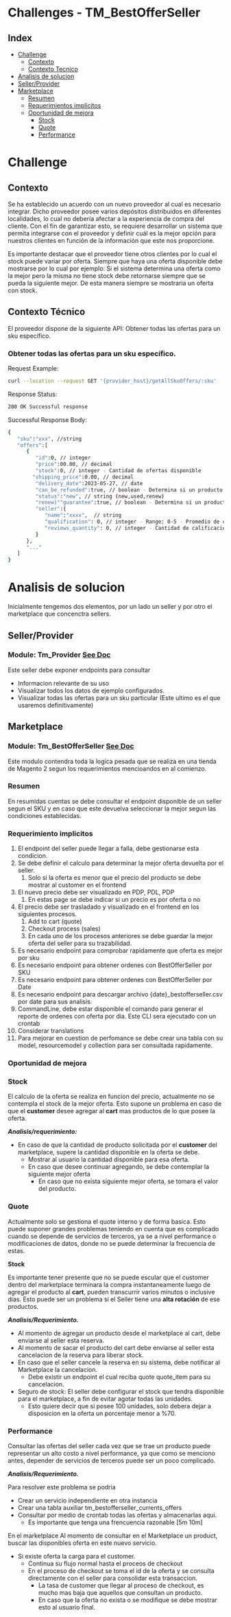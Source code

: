 # Challenges - TM_BestOfferSeller
## Index
- [Challenge](#challenge)
  - [Contexto](#contexto)
  - [Contexto Tecnico](#contexto-técnico)
- [Analisis de solucion](#analisis-de-solucion)
- [Seller/Provider](#sellerprovider)
- [Marketplace](#marketplace)
  - [Resumen](#resumen)
  - [Requerimientos implicitos](#requerimiento-implicitos)
  - [Oportunidad de mejora](#oportunidad-de-mejora)
    - [Stock](#stock)
    - [Quote](#quote)
    - [Performance](#performance)

# Challenge
## Contexto
Se ha establecido un acuerdo con un nuevo proveedor al cual es necesario integrar. Dicho proveedor posee varios
depósitos distribuidos en diferentes localidades, lo cual no debería afectar a la experiencia de compra del cliente.
Con el fin de garantizar esto, se requiere desarrollar un sistema que permita integrarse con el proveedor y definir
cuál es la mejor opción para nuestros clientes en función de la información que este nos proporcione.

Es importante destacar que el proveedor tiene otros clientes por lo cual el stock puede variar por oferta. Siempre
que haya una oferta disponible debe mostrarse por lo cual por ejemplo: Si el sistema determina una oferta como la
mejor pero la misma no tiene stock debe retornarse siempre que se pueda la siguiente mejor. De esta manera
siempre se mostraria un oferta con stock.

## Contexto Técnico
El proveedor dispone de la siguiente API:
Obtener todas las ofertas para un sku específico.

### Obtener todas las ofertas para un sku específico.
Request Example: 
```sh
curl --location --request GET '{provider_host}/getAllSkuOffers/:sku'
```
Response Status:
```sh
200 OK Successful response
```

Successful Response Body:
```sh
{
   "sku":"xxx", //string
   "offers":[
      {
         "id":0, // integer
         "price":00.00, // decimal
         "stock":0, // integer - Cantidad de ofertas disponible
        "shipping_price":0.00, // decimal
         "delivery_date":2023-05-27, // date
         "can_be_refunded":true, // boolean - Determina si un producto devolucion
         "status":"new", // string (new,used,renew)
         "renew)""guarantee":true, // boolean - Determina si un producto tiene
         "seller":{
            "name":"xxxx",  // string
            "qualification": 0, // integer - Range: 0-5 - Promedio de calificaciones.
            "reviews_quantity": 0, // integer - Cantidad de calificaciones que tiene el seller.
         }
      },
      "..."
   ]
}
```

# Analisis de solucion

Inicialmente tengemos dos elementos, por un lado un seller y por otro el marketplace que concenctra sellers.

## Seller/Provider
### Module: Tm_Provider <a href="./app/code/Tm/Provider/README.md" target="_blank">See Doc</a>

Este seller debe exponer endpoints para consultar 
- Informacion relevante de su uso
- Visualizar todos los datos de ejemplo configurados.
- Visualizar todas las ofertas para un sku particular (Este ultimo es el que usaremos definitivamente)

## Marketplace
### Module: Tm_BestOfferSeller <a href="./app/code/Tm/BestOfferSeller/README.md" target="_blank">See Doc</a>

Este modulo contendra toda la logica pesada que se realiza en una tienda de Magento 2 segun los requerimientos mencioandos en al comienzo.

### Resumen

En resumidas cuentas se debe consultar el endpoint disponible de un seller segun el SKU y en caso que este devuelva seleccionar la mejor segun las condiciones establecidas.

### Requerimiento implicitos

1. El endpoint del seller puede llegar a falla, debe gestionarse esta condicion.
2. Se debe definir el calculo para determinar la mejor oferta devuelta por el seller. 
   1. Solo si la oferta es menor que el precio del producto se debe mostrar al customer en el frontend
3. El nuevo precio debe ser visualizado en PDP, PDL, PDP
   1. En estas page se debe indicar si un precio es por oferta o no
4. El precio debe ser trasladado y visualizado en el frontend en los siguientes procesos. 
   1. Add to cart (quote)
   2. Checkout process (sales)
   3. En cada uno de los procesos anteriores se debe guardar la mejor oferta del seller para su trazabilidad.
5. Es necesario endpoint para comprobar rapidamente que oferta es mejor por sku 
6. Es necesario endpoint para obtener ordenes con BestOfferSeller por SKU
7. Es necesario endpoint para obtener ordenes con BestOfferSeller por Date
8. Es necesario endpoint para descargar archivo {date}_bestofferseller.csv por date para sus analisis.
9. CommandLine, debe estar disponible el comando para generar el reporte de ordenes con oferta por dia. Este CLI sera ejecutado con un crontab
10. Considerar translations
11. Para mejorar en cuestion de perfomance se debe crear una tabla con su model, resourcemodel y collection para ser consultada rapidamente.


### Oportunidad de mejora

### Stock

El calculo de la oferta se realiza en funcion del precio, actualmente no se contempla el stock de la mejor oferta. 
Esto supone un problema en caso de que el **customer** desee agregar al **cart** mas productos de lo que posee la oferta. 

___Analisis/requerimiento:___
- En caso de que la cantidad de producto solicitada por el **customer** del marketplace, supere la cantidad disponible en la oferta se debe. 
  - Mostrar al usuario la cantidad disponible para esa oferta.
  - En caso que desee continuar agregando, se debe contemplar la siguiente mejor oferta
    - En caso que no exista siguiente mejor oferta, se tomara el valor del producto. 

### Quote

Actualmente solo se gestiona el quote interno y de forma basica. 
Esto puede suponer grandes problemas teniendo en cuenta que es complicado cuando se depende de servicios de terceros, ya se a nivel performance o modificaciones de datos, donde no se puede determinar la frecuencia de estas.

**Stock**

Es importante tener presente que no se puede escular que el customer dentro del marketplace terminara la compra instantaneamente luego de agregar el producto al **cart**, pueden transcurrir varios minutos o inclusive dias. 
Esto puede ser un problema si el Seller tiene una **alta rotación** de ese productos. 

___Analisis/Requerimiento.___ 

- Al momento de agregar un producto desde el marketplace al cart, debe enviarse al seller esta reserva. 
- Al momento de sacar el producto del cart debe enviarse al seller esta cancelacion de la reserva para liberar stock.
- En caso que el seller cancele la reserva en su sistema, debe notificar al Marketplace la cancelacion.
  - Debe existir un endpoint el cual reciba quote quote_item para su cancelacion.
- Seguro de stock: El seller debe configurar el stock que tendra disponible para el marketplace, a fin de evitar agotar todas las unidades.
  - Esto quiere decir que si posee 100 unidades, solo debera dejar a disposicion en la oferta un porcentaje menor a %70. 

### Performance

Consultar las ofertas del seller cada vez que se trae un producto puede representar un alto costo a nivel performance, ya que como se menciono antes, depender de servicios de terceros puede ser un poco complicado. 

___Analisis/Requerimiento.___

Para resolver este problema se podria
- Crear un servicio independiente en otra instancia
- Crear una tabla auxiliar tm_bestofferseller_currents_offers
- Consultar por medio de crontab todas las ofertas y almacenarlas aqui.
  - Es importante que tenga una frencuencia razonable [5m 10m] 

En el marketplace
Al momento de consultar en el Marketplace un product, buscar las disponibles oferta en este nuevo servicio.
- Si existe oferta la carga para el customer.
  - Continua su flujo normal hasta el proceos de checkout
  - En el proceso de checkout se toma el id de la oferta y se consulta directamente con el seller para consolidar esta transaccion.
    - La tasa de customer que llegar al proceso de checkout, es mucho mas baja que aquellos que consultan un producto.
    - En caso que la oferta no exista o se modifique se debe mostrar esto al usuario final.


